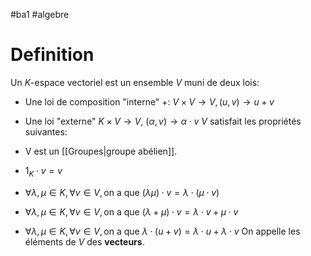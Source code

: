 #ba1 #algebre 
# Definition
Un $K$-espace vectoriel est un ensemble $V$ muni de deux lois:
- Une loi de composition "interne" $+$: $V\times V\to V,(u,v)\to u+v$
- Une loi "externe" $K\times V\to V$, $(\alpha,v)\to \alpha \cdot v$
$V$ satisfait les propriétés suivantes:
- V est un [[Groupes|groupe abélien]].
- $1_K\cdot v = v$
- $\forall \lambda, \mu\in K, \forall v\in V, \text{on a que } (\lambda\mu)\cdot v = \lambda\cdot(\mu\cdot v)$
- $\forall \lambda, \mu\in K, \forall v\in V, \text{on a que } (\lambda + \mu)\cdot v= \lambda\cdot v + \mu \cdot v$

- $\forall \lambda, \mu\in K, \forall v\in V, \text{on a que } \lambda \cdot (u+v)= \lambda \cdot u + \lambda \cdot v$
On appelle les éléments de $V$ des __vecteurs__.